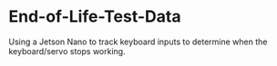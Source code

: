 # End-of-Life-Test-Data
Using a Jetson Nano to track keyboard inputs to determine when the keyboard/servo stops working. 
